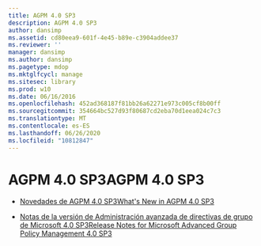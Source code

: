 ```yaml
---
title: AGPM 4.0 SP3
description: AGPM 4.0 SP3
author: dansimp
ms.assetid: cd80eea9-601f-4e45-b89e-c3904addee37
ms.reviewer: ''
manager: dansimp
ms.author: dansimp
ms.pagetype: mdop
ms.mktglfcycl: manage
ms.sitesec: library
ms.prod: w10
ms.date: 06/16/2016
ms.openlocfilehash: 452ad368187f81bb26a62271e973c005cf8b00ff
ms.sourcegitcommit: 354664bc527d93f80687cd2eba70d1eea024c7c3
ms.translationtype: MT
ms.contentlocale: es-ES
ms.lasthandoff: 06/26/2020
ms.locfileid: "10812847"
---
```

# <span data-ttu-id="276f9-103">AGPM 4.0 SP3</span><span class="sxs-lookup"><span data-stu-id="276f9-103">AGPM 4.0 SP3</span></span>


-   [<span data-ttu-id="276f9-104">Novedades de AGPM 4.0 SP3</span><span class="sxs-lookup"><span data-stu-id="276f9-104">What's New in AGPM 4.0 SP3</span></span>](whats-new-in-agpm-40-sp3.md)

-   [<span data-ttu-id="276f9-105">Notas de la versión de Administración avanzada de directivas de grupo de Microsoft 4.0 SP3</span><span class="sxs-lookup"><span data-stu-id="276f9-105">Release Notes for Microsoft Advanced Group Policy Management 4.0 SP3</span></span>](release-notes-for-microsoft-advanced-group-policy-management-40-sp3.md)

 

 






